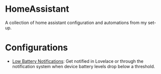 # HomeAssistant
  A collection of home assistant configuration and automations from my set-up.


  # Configurations
* [Low Battery Notifications](/Battery_Sensor): Get notified in Lovelace or through the notification system when device battery levels drop below a threshold.